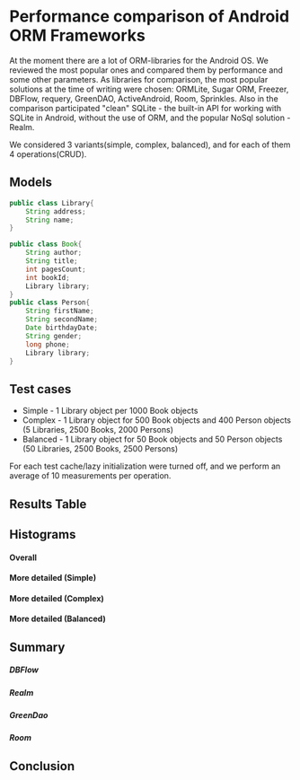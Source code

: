 # Performance comparison of Android ORM Frameworks

At the moment there are a lot of ORM-libraries for the Android OS. We reviewed the most popular ones and compared them by performance and some other parameters.
As libraries for comparison, the most popular solutions at the time of writing were chosen: ORMLite, Sugar ORM, Freezer, DBFlow, requery, GreenDAO, ActiveAndroid, Room, Sprinkles. Also in the comparison participated "clean" SQLite - the built-in API for working with SQLite in Android, without the use of ORM, and the popular NoSql solution - Realm.

We considered 3 variants(simple, complex, balanced), and for each of them 4 operations(CRUD).
## Models
```java
public class Library{ 
    String address;
    String name;
}

public class Book{
    String author;
    String title;
    int pagesCount;
    int bookId; 
    Library library;
}
public class Person{
    String firstName;
    String secondName;
    Date birthdayDate;
    String gender;
    long phone;
    Library library;
}
```

## Test cases
* Simple - 1 Library object per 1000 Book objects 
* Complex - 1 Library object for 500 Book objects and 400 Person objects (5 Libraries, 2500 Books, 2000 Persons)
* Balanced - 1 Library object for 50 Book objects and 50 Person objects (50 Libraries, 2500 Books, 2500 Persons)

For each test cache/lazy initialization were turned off, and we perform an average of 10 measurements per operation.

## Results Table

## Histograms

#### Overall

#### More detailed (Simple)

#### More detailed (Complex)

#### More detailed (Balanced)

## Summary

##### DBFlow

##### Realm

##### GreenDao

##### Room


## Сonclusion

